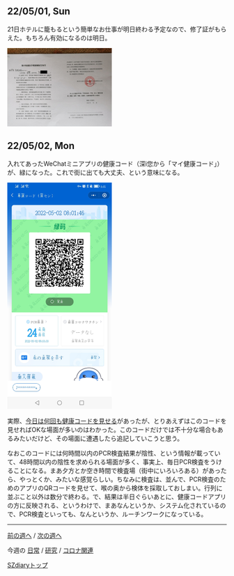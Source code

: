 ## 22/05/01, Sun

21日ホテルに籠もるという簡単なお仕事が明日終わる予定なので、修了証がもらえた。もちろん有効になるのは明日。

<img src="https://github.com/akita11/SZdiary/blob/main/diary/photo/2022-05-01_12.10.06.jpg" width="240px">


## 22/05/02, Mon

入れてあったWeChatミニアプリの健康コード（深i您から「マイ健康コード」）が、緑になった。これで街に出ても大丈夫、という意味になる。

<img src="https://github.com/akita11/SZdiary/blob/main/diary/photo/2022-05-02_08.01.48.jpg" width="240px">

実際、[今日は何回も健康コードを見せる](https://github.com/akita11/SZdiary/blob/main/diary/diary/2205-1.md#220501-sun)があったが、とりあえずはこのコードを見せればOKな場面が多いのはわかった。このコードだけでは不十分な場合もあるみたいだけど、その場面に遭遇したら追記していこうと思う。

なおこのコードには何時間以内のPCR検査結果が陰性、という情報が載っていて、48時間以内の陰性を求められる場面が多く、事実上、毎日PCR検査をうけることになる。まあ夕方とか空き時間で検査場（街中にいろいろある）があったら、やっとくか、みたいな感覚らしい。ちなみに検査は、並んで、PCR検査のためのアプリのQRコードを見せて、喉の奥から検体を採取しておしまい。行列に並ぶこと以外は数分で終わる。で、結果は半日ぐらいあとに、健康コードアプリの方に反映される、というわけで、まあなんというか、システム化されているので、PCR検査といっても、なんというか、ルーチンワークになっている。

***

[前の週へ](2204-5.md) /
[次の週へ](2205-2.md)

今週の
[日常](../diary/2205-1.md) /
[研究](../research/2205-1.md) /
[コロナ関連](../covid19/2205-1.md)

[SZdiaryトップ](../../README.md)
